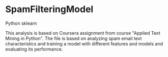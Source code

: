 # SpamFilteringModel
Python sklearn 

This analysis is based on Coursera assignment from course "Applied Text Mining in Python".
The file is based on analyzing spam email text characteristics and training a model with different features and models and evaluating its performance.   
